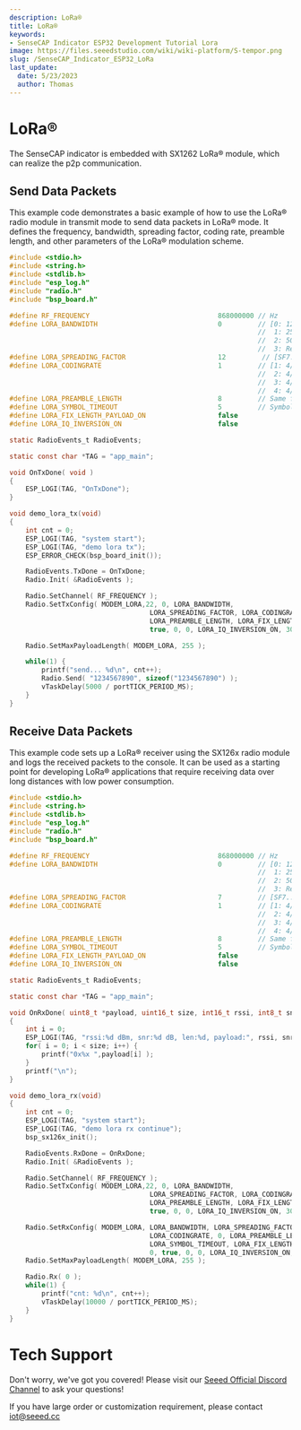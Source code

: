 ```yaml
---
description: LoRa®
title: LoRa®
keywords:
- SenseCAP Indicator ESP32 Development Tutorial Lora
image: https://files.seeedstudio.com/wiki/wiki-platform/S-tempor.png
slug: /SenseCAP_Indicator_ESP32_LoRa
last_update:
  date: 5/23/2023
  author: Thomas
---
```

# **LoRa®**

The SenseCAP indicator is embedded with SX1262 LoRa® module, which can realize the p2p communication.

## **Send Data Packets**

This example code demonstrates a basic example of how to use the LoRa® radio module in transmit mode to send data packets in LoRa® mode. It defines the frequency, bandwidth, spreading factor, coding rate, preamble length, and other parameters of the LoRa® modulation scheme.

```c
#include <stdio.h>
#include <string.h>
#include <stdlib.h>
#include "esp_log.h"
#include "radio.h"
#include "bsp_board.h"

#define RF_FREQUENCY                                868000000 // Hz
#define LORA_BANDWIDTH                              0         // [0: 125 kHz,
                                                              //  1: 250 kHz,
                                                              //  2: 500 kHz,
                                                              //  3: Reserved]
#define LORA_SPREADING_FACTOR                       12         // [SF7..SF12]
#define LORA_CODINGRATE                             1         // [1: 4/5,
                                                              //  2: 4/6,
                                                              //  3: 4/7,
                                                              //  4: 4/8]
#define LORA_PREAMBLE_LENGTH                        8         // Same for Tx and Rx
#define LORA_SYMBOL_TIMEOUT                         5         // Symbols
#define LORA_FIX_LENGTH_PAYLOAD_ON                  false
#define LORA_IQ_INVERSION_ON                        false

static RadioEvents_t RadioEvents;

static const char *TAG = "app_main";

void OnTxDone( void )
{
    ESP_LOGI(TAG, "OnTxDone");
}

void demo_lora_tx(void)
{
    int cnt = 0;
    ESP_LOGI(TAG, "system start");
    ESP_LOGI(TAG, "demo lora tx");
    ESP_ERROR_CHECK(bsp_board_init());

    RadioEvents.TxDone = OnTxDone;
    Radio.Init( &RadioEvents );

    Radio.SetChannel( RF_FREQUENCY );
    Radio.SetTxConfig( MODEM_LORA,22, 0, LORA_BANDWIDTH,
                                   LORA_SPREADING_FACTOR, LORA_CODINGRATE,
                                   LORA_PREAMBLE_LENGTH, LORA_FIX_LENGTH_PAYLOAD_ON,
                                   true, 0, 0, LORA_IQ_INVERSION_ON, 3000 );

    Radio.SetMaxPayloadLength( MODEM_LORA, 255 );

    while(1) {
        printf("send... %d\n", cnt++);
        Radio.Send( "1234567890", sizeof("1234567890") );
        vTaskDelay(5000 / portTICK_PERIOD_MS);
    }
}
```

## **Receive Data Packets**

This example code sets up a LoRa® receiver using the SX126x radio module and logs the received packets to the console. It can be used as a starting point for developing LoRa® applications that require receiving data over long distances with low power consumption.

```c
#include <stdio.h>
#include <string.h>
#include <stdlib.h>
#include "esp_log.h"
#include "radio.h"
#include "bsp_board.h"

#define RF_FREQUENCY                                868000000 // Hz
#define LORA_BANDWIDTH                              0         // [0: 125 kHz,
                                                              //  1: 250 kHz,
                                                              //  2: 500 kHz,
                                                              //  3: Reserved]
#define LORA_SPREADING_FACTOR                       7         // [SF7..SF12]
#define LORA_CODINGRATE                             1         // [1: 4/5,
                                                              //  2: 4/6,
                                                              //  3: 4/7,
                                                              //  4: 4/8]
#define LORA_PREAMBLE_LENGTH                        8         // Same for Tx and Rx
#define LORA_SYMBOL_TIMEOUT                         5         // Symbols
#define LORA_FIX_LENGTH_PAYLOAD_ON                  false
#define LORA_IQ_INVERSION_ON                        false

static RadioEvents_t RadioEvents;

static const char *TAG = "app_main";

void OnRxDone( uint8_t *payload, uint16_t size, int16_t rssi, int8_t snr )
{
    int i = 0;
    ESP_LOGI(TAG, "rssi:%d dBm, snr:%d dB, len:%d, payload:", rssi, snr, size);
    for( i = 0; i < size; i++) {
        printf("0x%x ",payload[i] );
    }
    printf("\n");
}

void demo_lora_rx(void)
{
    int cnt = 0;
    ESP_LOGI(TAG, "system start");
    ESP_LOGI(TAG, "demo lora rx continue");
    bsp_sx126x_init();

    RadioEvents.RxDone = OnRxDone;
    Radio.Init( &RadioEvents );

    Radio.SetChannel( RF_FREQUENCY );
    Radio.SetTxConfig( MODEM_LORA,22, 0, LORA_BANDWIDTH,
                                   LORA_SPREADING_FACTOR, LORA_CODINGRATE,
                                   LORA_PREAMBLE_LENGTH, LORA_FIX_LENGTH_PAYLOAD_ON,
                                   true, 0, 0, LORA_IQ_INVERSION_ON, 3000 );

    Radio.SetRxConfig( MODEM_LORA, LORA_BANDWIDTH, LORA_SPREADING_FACTOR,
                                   LORA_CODINGRATE, 0, LORA_PREAMBLE_LENGTH,
                                   LORA_SYMBOL_TIMEOUT, LORA_FIX_LENGTH_PAYLOAD_ON,
                                   0, true, 0, 0, LORA_IQ_INVERSION_ON, true );
    Radio.SetMaxPayloadLength( MODEM_LORA, 255 );

    Radio.Rx( 0 );
    while(1) {
        printf("cnt: %d\n", cnt++);
        vTaskDelay(10000 / portTICK_PERIOD_MS);
    }
}

```

# **Tech Support**

Don't worry, we've got you covered! Please visit our [Seeed Official Discord Channel](https://discord.com/invite/QqMgVwHT3X) to ask your questions!

If you have large order or customization requirement, please contact iot@seeed.cc
